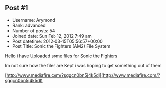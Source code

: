## Post #1
- Username: Arymond
- Rank: advanced
- Number of posts: 54
- Joined date: Sun Feb 12, 2012 7:49 am
- Post datetime: 2012-03-15T05:56:57+00:00
- Post Title: Sonic the Fighters (AM2) File System

Hello i have Uploaded some files for Sonic the Fighters

Im not sure how the files are Kept i was hoping to get something out of them

[http://www.mediafire.com/?sggcn0bn5j4k5dl](http://www.mediafire.com/?sggcn0bn5j4k5dl)
